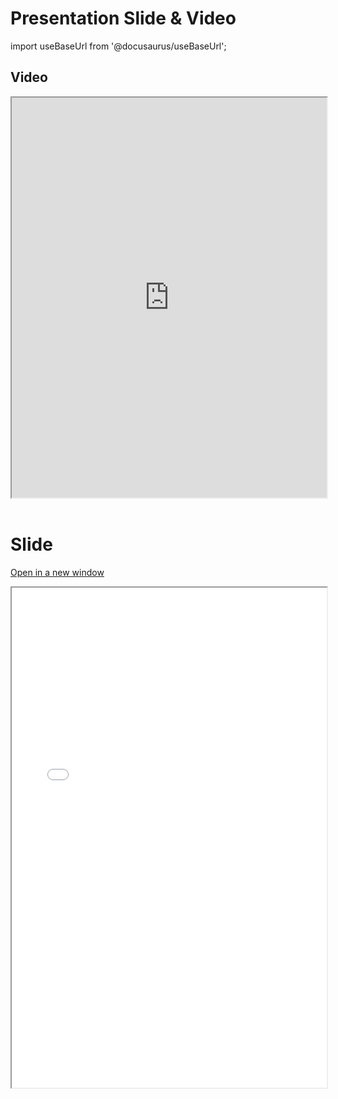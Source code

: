 # Presentation Slide & Video

import useBaseUrl from '@docusaurus/useBaseUrl';

## Video

<iframe src="https://drive.google.com/file/d/1eV__DAuWAm1m0B2pqukVj8NOqFa4bYiX/preview" width="100%" height="640" allow="autoplay"></iframe>

<br/>
<br/>

# Slide

[Open in a new window](../static/pdf/Presentation.pdf)

<iframe
  width="100%"
  height="800px"
  src={useBaseUrl('pdf/Presentation.pdf')}
></iframe>
